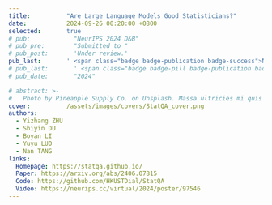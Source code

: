 ```yaml
---
title:          "Are Large Language Models Good Statisticians?"
date:           2024-09-26 00:20:00 +0800
selected:       true
# pub:            "NeurIPS 2024 D&B"
# pub_pre:        "Submitted to "
# pub_post:       'Under review.'
pub_last:       ' <span class="badge badge-publication badge-success">NeurIPS 2024</span>'
# pub_last:       ' <span class="badge badge-pill badge-publication badge-warning">NeurIPS 2024 D&B</span>'
# pub_date:       "2024"

# abstract: >-
#   Photo by Pineapple Supply Co. on Unsplash. Massa ultricies mi quis hendrerit dolor magna. Arcu non odio euismod lacinia at quis risus sed. Et tortor at risus viverra. Enim neque volutpat ac tincidunt. Dictum varius duis at consectetur lorem donec.
cover:          /assets/images/covers/StatQA_cover.png
authors:
  - Yizhang ZHU
  - Shiyin DU
  - Boyan LI
  - Yuyu LUO
  - Nan TANG
links:
  Homepage: https://statqa.github.io/
  Paper: https://arxiv.org/abs/2406.07815
  Code: https://github.com/HKUSTDial/StatQA
  Video: https://neurips.cc/virtual/2024/poster/97546
---
```

